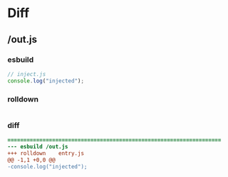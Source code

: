 # Diff
## /out.js
### esbuild
```js
// inject.js
console.log("injected");
```
### rolldown
```js


```
### diff
```diff
===================================================================
--- esbuild	/out.js
+++ rolldown	entry.js
@@ -1,1 +0,0 @@
-console.log("injected");

```